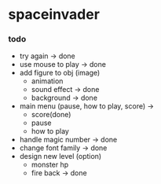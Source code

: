 # spaceinvader

### todo
- try again -> done
- use mouse to play -> done
- add figure to obj (image)
	- animation  	
	- sound effect -> done
	- background	-> done
- main menu (pause, how to play, score) -> 	
	- score(done)
	- pause
	- how to play
- handle magic number -> done
- change font family -> done
- design new level (option) 
	- monster hp
	- fire back ->	done
